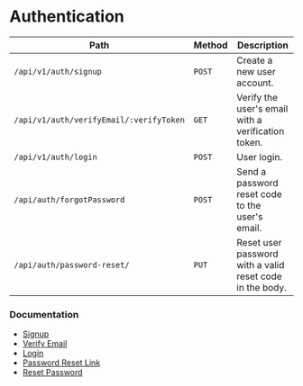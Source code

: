 # Authentication

| Path                                    | Method | Description                                              |
| --------------------------------------- | ------ | -------------------------------------------------------- |
| `/api/v1/auth/signup`                   | `POST` | Create a new user account.                               |
| `/api/v1/auth/verifyEmail/:verifyToken` | `GET`  | Verify the user's email with a verification token.       |
| `/api/v1/auth/login`                    | `POST` | User login.                                              |
| `/api/auth/forgotPassword`              | `POST` | Send a password reset code to the user's email.          |
| `/api/auth/password-reset/`             | `PUT`  | Reset user password with a valid reset code in the body. |

### Documentation

- [Signup](./signup.md)
- [Verify Email](./verifyEmail.md)
- [Login](./login.md)
- [Password Reset Link](./sendPasswordResetCode.md)
- [Reset Password ](./resetPassword.md)
